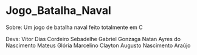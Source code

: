 # Jogo_Batalha_Naval
Sobre:
  Um jogo de batalha naval feito totalmente em C
  
Devs:
  Vitor Dias Cordeiro Sebadelhe
  Gabriel Gonzaga
  Natan Ayres do Nascimento
  Mateus Glória Marcelino
  Clayton Augusto Nascimento Araújo
